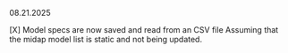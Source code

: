 08.21.2025

[X] Model specs are now saved and read from an CSV file
    Assuming that the midap model list is static and not being updated. 
